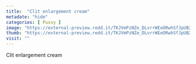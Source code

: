 ```yaml
---
title:  "Clit enlargement cream"
metadate: "hide"
categories: [ Pussy ]
image: "https://external-preview.redd.it/TKJVmPzNZe_DLvrrWEeORwhSfJpUB2Iznoad1k7mOnA.png?auto=webp&s=7e250515c7268a5a582103dea285f25fd012ac9f"
thumb: "https://external-preview.redd.it/TKJVmPzNZe_DLvrrWEeORwhSfJpUB2Iznoad1k7mOnA.png?width=640&crop=smart&auto=webp&s=3e7ced9cd857d2a877fac2b6b00bdef5f46301da"
visit: ""
---
```

Clit enlargement cream
